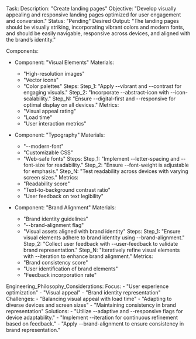Task:
  Description: "Create landing pages"
  Objective: "Develop visually appealing and responsive landing pages optimized for user engagement and conversion."
  Status: "Pending"
  Desired Output: "The landing pages should be visually striking, incorporating vibrant colors and modern fonts, and should be easily navigable, responsive across devices, and aligned with the brand’s identity."

Components:
  - Component: "Visual Elements"
    Materials: 
      - "High-resolution images"
      - "Vector icons"
      - "Color palettes"
    Steps:
      Step_1: "Apply --vibrant and --contrast for engaging visuals."
      Step_2: "Incorporate --abstract-icon with --icon-scalability."
      Step_N: "Ensure --digital-first and --responsive for optimal display on all devices."
    Metrics: 
      - "Visual appeal rating"
      - "Load time"
      - "User interaction metrics"

  - Component: "Typography"
    Materials: 
      - "--modern-font"
      - "Customizable CSS"
      - "Web-safe fonts"
    Steps:
      Step_1: "Implement --letter-spacing and --font-size for readability."
      Step_2: "Ensure --font-weight is adjustable for emphasis."
      Step_N: "Test readability across devices with varying screen sizes."
    Metrics: 
      - "Readability score"
      - "Text-to-background contrast ratio"
      - "User feedback on text legibility"

  - Component: "Brand Alignment"
    Materials:
      - "Brand identity guidelines"
      - "--brand-alignment flag"
      - "Visual assets aligned with brand identity"
    Steps:
      Step_1: "Ensure visual elements adhere to brand identity using --brand-alignment."
      Step_2: "Collect user feedback with --user-feedback to validate brand representation."
      Step_N: "Iteratively refine visual elements with --iteration to enhance brand alignment."
    Metrics:
      - "Brand consistency score"
      - "User identification of brand elements"
      - "Feedback incorporation rate"

Engineering_Philosophy_Considerations:
  Focus: 
    - "User experience optimization"
    - "Visual appeal"
    - "Brand identity representation"
  Challenges: 
    - "Balancing visual appeal with load time"
    - "Adapting to diverse devices and screen sizes"
    - "Maintaining consistency in brand representation"
  Solutions:
    - "Utilize --adaptive and --responsive flags for device adaptability."
    - "Implement --iteration for continuous refinement based on feedback."
    - "Apply --brand-alignment to ensure consistency in brand representation."
